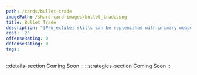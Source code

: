 ```yaml
---
path: /cards/bullet-trade
imagePath: /shard-card-images/bullet_trade.png
title: Bullet Trade
description: "[Projectile] skills can be replenished with primary weapon ammo."
cost: '2'
offenseRating: 0
defenseRating: 0
tags:
---
```

::details-section
Coming Soon
::
::strategies-section
Coming Soon
::